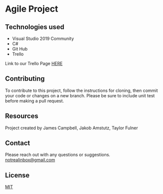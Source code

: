 # Agile Project



## Technologies used
*  Visual Studio 2019 Community
*  C#
*  Git Hub
*  Trello 

Link to our Trello Page [HERE](https://trello.com/b/15jUawXe/grocery-app)


## Contributing
To contribute to this project, follow the instructions for cloning, then commit your code or changes on a new branch.  Please be sure to include unit test before making a pull request.

## Resources
Project created by James Campbell, Jakob Amstutz, Taylor Fulner

## Contact
Please reach out with any questions or suggestions.  <notrealinbox@gmail.com>

## License
[MIT](https://choosealicense.com/licenses/mit/)
